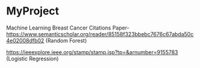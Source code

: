 # MyProject

Machine Learning
Breast Cancer Citations Paper- https://www.semanticscholar.org/reader/85158f323bbebc7676c67abda50c4e02008dfb02 (Random Forest)

https://ieeexplore.ieee.org/stamp/stamp.jsp?tp=&arnumber=9155783 (Logistic Regression)